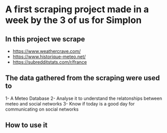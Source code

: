 # A first scraping project made in a week by the 3 of us for Simplon

## In this project we scrape
- https://www.weathercrave.com/
- https://www.historique-meteo.net/
- https://subredditstats.com/r/france

## The data gathered from the scraping were used to 
1- A Meteo Database
2- Analyse it to understand the relatonships between meteo and social networks
3- Know if today is a good day for communicating on social networks

## How to use it
